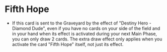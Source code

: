 # Fifth Hope

*   If this card is sent to the Graveyard by the effect of "Destiny Hero - Diamond Dude", even if you have no cards on your side of the field and in your hand when its effect is activated during your next Main Phase, you can only draw 2 cards. The extra draw effect only applies when you activate the card "Fifth Hope" itself, not just its effect.
